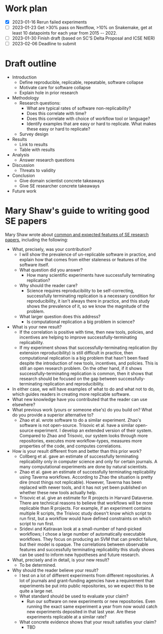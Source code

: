 # Work plan

- [x] 2023-01-16 Rerun failed experiments
- [ ] 2023-01-23 Get >30% pass on Nextflow, >10% on Snakemake, get at least 10 datapoints for each year from 2015 -- 2022.
- [ ] 2023-01-30 Finish draft (based on SC'S Delta Proposal and ICSE NIER)
- [ ] 2023-02-06 Deadline to submit

# Draft outline

- Introduction
  - Define reproducible, replicable, repeatable, software collapse
  - Motivate care for software collapse
  - Explain hole in prior research
- Methodology
  - Research questions:
    - What are typical rates of software non-replicability?
    - Does this correlate with time?
    - Does this correlate with choice of workflow tool or language?
    - Identify examples that are easy or hard to replicate. What makes these easy or hard to replicate?
  - Survey design
- Results
  - Link to results
  - Table with results
- Analysis
  - Answer research questions
- Discussion
  - Threats to validity
- Conclusion
  - Give domain scientist concrete takeaways
  - Give SE researcher concrete takeaways
- Future work

# Mary Shaw's guide to writing good SE papers

Mary Shaw wrote about [common and expected features of SE research papers][1], including the following:

[1]: https://www.cs.cmu.edu/~Compose/shaw-icse03.pdf

- What, precisely, was your contribution?
  - I will show the prevalence of un-replicable software in practice, and explain how that comes from either staleness or features of the software itself.
  - What question did you answer?
    - How many scientific experiments have successfully terminating replication?
  - Why should the reader care?
    - Science requires reproducibility to be self-correcting, successfully terminating replication is a necessary condition for reproducibility, it isn't always there in practice, and this study shows the prevalence of it, so we know the magnitude of the problem.
  - What larger question does this address?
    - Is computational replication a big problem in science?
- What is your new result?
  - If the correlation is positive with time, then new tools, policies, and incentives are helping to improve successfully-terminating replicability.
  - If my experiment shows that successfully-terminating replication (by extension reproducibility) is still difficult in practice, then computational replication is a big problem that hasn't been fixed despite the introduction of new tools, incentives, and policies. This is still an open research problem. On the other hand, if it shows successfully-terminating replication is common, then it shows that research should be focused on the gap between successfully-terminating replication and reproducibility.
 - In either case, we will have examples of what to do and what not to do, which guides readers in creating more replicable software.
 - What new knowledge have you contributed that the reader can use elsewhere?
  - What previous work (yours or someone else's) do you build on? What do you provide a superior alternative to?
    - Zhao et al. wrote software to do a similar experiment. Zhao's software is not open-source. Trisovic et al. have a similar open-source experiment. I develop an extended version of their system. Compared to Zhao and Trisovic, our system looks through more repositories, executes more workflow-types, measures more properties of the code, and computes correlations.
  - How is your result different from and better than this prior work?
    - Collberg et al. gave an estimate of successfully terminating replicability only in computer science and only for certain journals. A many computational experiments are done by natural scientists.
    - Zhao et al. gave an estimate of successfully terminating replicability using Taverna workflows. According to Zhao the situation is pretty dire (most things not replicable). However, Taverna has been replaced with newer tools, and it has not yet been published on whether these new tools actually help.
    - Trisovic et al. give an estimate for R projects in Harvard Dataverse. There are technical reasons to believe that workflows will be more replicable than R projects. For example, if an experiment contains multiple R scripts, the Trisivoc study doesn't know which script to run first, but a workflow would have defined constraints on which script to run first.
    - Sridevi and Katiravan look at a small-number of hand-picked workflows; I chose a large number of automatically executable workflows. They focus on producing an SVM that can predict failure, but their model is opaque. The correlations between observable features and successfully terminating replicability this study shows can be used to inform new hypotheses and future research.
  - What, precisely and in detail, is your new result?
    - To be determined.
- Why should the reader believe your result?
  - I test on a lot of different experiments from different repositories. A lot of journals and grant-funding agencies have a requirement that experiments be put into public repositories, so we expect this to be quite a large net.
  - What standard should be used to evaluate your claim?
    - Run our software on new experiments or new repositories. Even running the exact same experiment a year from now would catch new experiments deposited in that last year. Are these experiments replicable at a similar rate?
  - What concrete evidence shows that your result satisfies your claim?
    - TBD
